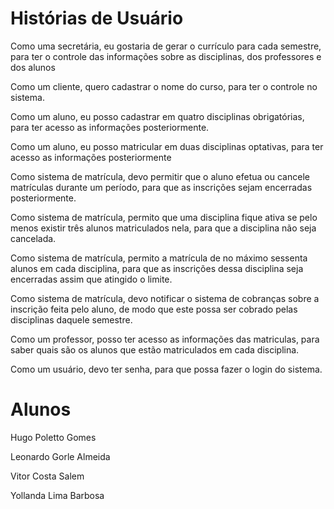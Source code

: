 # Histórias de Usuário

Como uma secretária, eu gostaria de gerar o currículo para cada semestre, para ter o controle das informações sobre as disciplinas, dos professores e dos alunos

Como um cliente, quero cadastrar o nome do curso, para ter o controle no sistema.

Como um aluno, eu posso cadastrar em quatro disciplinas obrigatórias, para ter acesso as informações posteriormente.

Como um aluno, eu posso matricular em duas disciplinas optativas, para ter acesso as informações posteriormente

Como sistema de matrícula, devo permitir que o aluno efetua ou cancele matrículas durante um período, para que as inscrições sejam encerradas posteriormente. 

Como sistema de matrícula, permito que uma disciplina fique ativa se pelo menos existir três alunos matriculados nela, para que a disciplina não seja cancelada.

Como sistema de matrícula, permito a matrícula de no máximo sessenta alunos em cada disciplina, para que as inscrições dessa disciplina seja encerradas assim que atingido o limite.

Como sistema de matrícula, devo notificar o sistema de cobranças sobre a inscrição feita pelo aluno, de modo que este possa ser cobrado pelas disciplinas daquele semestre.

Como um professor, posso ter acesso as informações das matriculas, para saber quais são os alunos que estão matriculados em cada disciplina.

Como um usuário, devo ter senha, para que possa fazer o login do sistema. 

# Alunos

Hugo Poletto Gomes

Leonardo Gorle Almeida

Vitor Costa Salem

Yollanda Lima Barbosa
